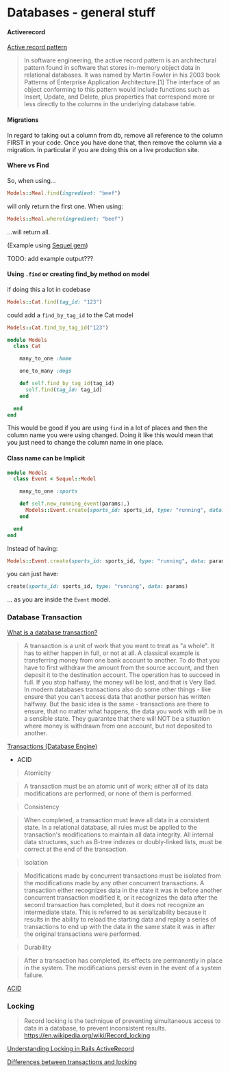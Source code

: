 # Databases - general stuff

#### Activerecord

[Active record pattern](https://en.wikipedia.org/wiki/Active_record_pattern)

>In software engineering, the active record pattern is an architectural pattern found in software that stores in-memory object data in relational databases. It was named by Martin Fowler in his 2003 book Patterns of Enterprise Application Architecture.[1] The interface of an object conforming to this pattern would include functions such as Insert, Update, and Delete, plus properties that correspond more or less directly to the columns in the underlying database table.


#### Migrations

In regard to taking out a column from db, remove all reference to the column FIRST in your code. Once you have done that, then remove the column via a migration. In particular if you are doing this on a live production site.


#### Where vs Find
So, when using...
```ruby
Models::Meal.find(ingredient: "beef")
```
will only return the first one.
When using:
```ruby
Models::Meal.where(ingredient: "beef")
```
...will return all.

(Example using [Sequel gem](http://sequel.jeremyevans.net/))

TODO: add example output???


#### Using `.find` or creating find_by method on model

if doing this a lot in codebase
```ruby
Models::Cat.find(tag_id: "123")
```

could add a `find_by_tag_id` to the Cat model
```ruby
Models::Cat.find_by_tag_id("123")
```

```ruby
module Models
  class Cat

    many_to_one :home

    one_to_many :dogs

    def self.find_by_tag_id(tag_id)
      self.find(tag_id: tag_id)
    end

  end
end
```

This would be good if you are using `find` in a lot of places and then the column name you were using changed. Doing it like this would mean that you just need to change the column name in one place.


#### Class name can be Implicit
```ruby
module Models
  class Event < Sequel::Model

    many_to_one :sports

    def self.new_running_event(params:,)
      Models::Event.create(sports_id: sports_id, type: "running", data: params)
    end

  end
end
```
Instead of having:
```ruby
Models::Event.create(sports_id: sports_id, type: "running", data: params)
```
you can just have:
```ruby
create(sports_id: sports_id, type: "running", data: params)
```
... as you are inside the `Event` model.


### Database Transaction
[What is a database transaction?](http://stackoverflow.com/questions/974596/what-is-a-database-transaction?answertab=votes#tab-top)
>A transaction is a unit of work that you want to treat as "a whole". It has to either happen in full, or not at all.
>A classical example is transferring money from one bank account to another. To do that you have to first withdraw the amount from the source account, and then deposit it to the destination account. The operation has to succeed in full. If you stop halfway, the money will be lost, and that is Very Bad.
>In modern databases transactions also do some other things - like ensure that you can't access data that another person has written halfway. But the basic idea is the same - transactions are there to ensure, that no matter what happens, the data you work with will be in a sensible state. They guarantee that there will NOT be a situation where money is withdrawn from one account, but not deposited to another.

[Transactions (Database Engine)](https://technet.microsoft.com/en-us/library/ms190612)
- ACID
>Atomicity

> A transaction must be an atomic unit of work; either all of its data modifications are performed, or none of them is performed.

>Consistency

> When completed, a transaction must leave all data in a consistent state. In a relational database, all rules must be applied to the transaction's modifications to maintain all data integrity. All internal data structures, such as B-tree indexes or doubly-linked lists, must be correct at the end of the transaction.

>Isolation

> Modifications made by concurrent transactions must be isolated from the modifications made by any other concurrent transactions. A transaction either recognizes data in the state it was in before another concurrent transaction modified it, or it recognizes the data after the second transaction has completed, but it does not recognize an intermediate state. This is referred to as serializability because it results in the ability to reload the starting data and replay a series of transactions to end up with the data in the same state it was in after the original transactions were performed.

>Durability

> After a transaction has completed, its effects are permanently in place in the system. The modifications persist even in the event of a system failure.


[ACID](https://en.wikipedia.org/wiki/ACID)


### Locking
>Record locking is the technique of preventing simultaneous access to data in a database, to prevent inconsistent results.
https://en.wikipedia.org/wiki/Record_locking

[Understanding Locking in Rails ActiveRecord](http://thelazylog.com/understanding-locking-in-rails-activerecord/)

[Differences between transactions and locking](https://makandracards.com/makandra/31937-differences-between-transactions-and-locking)
